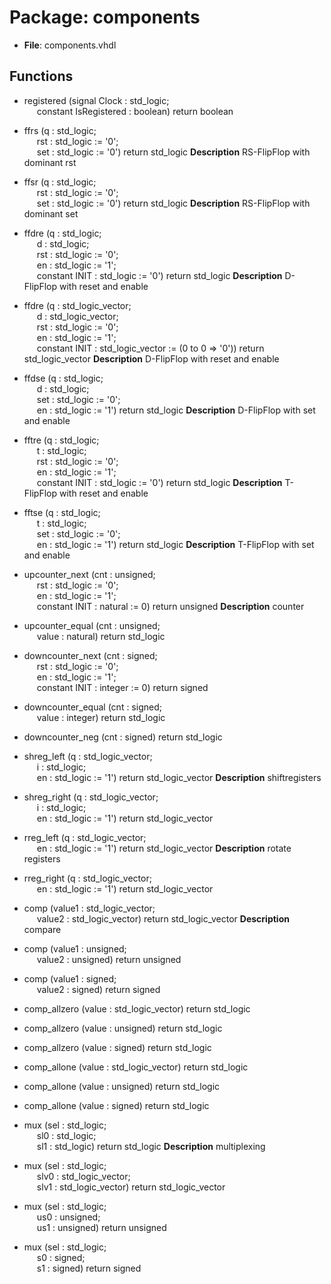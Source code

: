 # Package: components

- **File**: components.vhdl
## Functions
- registered <font id="function_arguments">(signal Clock : std_logic;<br><span style="padding-left:20px"> constant IsRegistered : boolean) </font> <font id="function_return">return boolean </font>
- ffrs <font id="function_arguments">(q : std_logic;<br><span style="padding-left:20px">	rst : std_logic := '0';<br><span style="padding-left:20px"> set : std_logic := '0') </font> <font id="function_return">return std_logic </font>
**Description**
 RS-FlipFlop with dominant rst
- ffsr <font id="function_arguments">(q : std_logic;<br><span style="padding-left:20px">	rst : std_logic := '0';<br><span style="padding-left:20px"> set : std_logic := '0') </font> <font id="function_return">return std_logic </font>
**Description**
 RS-FlipFlop with dominant set
- ffdre <font id="function_arguments">(q : std_logic;<br><span style="padding-left:20px">					d : std_logic;<br><span style="padding-left:20px">				rst : std_logic := '0';<br><span style="padding-left:20px"> en : std_logic := '1';<br><span style="padding-left:20px"> constant INIT : std_logic := '0') </font> <font id="function_return">return std_logic </font>
**Description**
 D-FlipFlop with reset and enable
- ffdre <font id="function_arguments">(q : std_logic_vector;<br><span style="padding-left:20px">	d : std_logic_vector;<br><span style="padding-left:20px">	rst : std_logic := '0';<br><span style="padding-left:20px"> en : std_logic := '1';<br><span style="padding-left:20px"> constant INIT : std_logic_vector := (0 to 0 => '0')) </font> <font id="function_return">return std_logic_vector </font>
**Description**
 D-FlipFlop with reset and enable
- ffdse <font id="function_arguments">(q : std_logic;<br><span style="padding-left:20px">					d : std_logic;<br><span style="padding-left:20px">				set : std_logic := '0';<br><span style="padding-left:20px"> en : std_logic := '1') </font> <font id="function_return">return std_logic </font>
**Description**
 D-FlipFlop with set and enable
- fftre <font id="function_arguments">(q : std_logic;<br><span style="padding-left:20px">					t : std_logic;<br><span style="padding-left:20px">				rst : std_logic := '0';<br><span style="padding-left:20px"> en : std_logic := '1';<br><span style="padding-left:20px"> constant INIT : std_logic := '0') </font> <font id="function_return">return std_logic </font>
**Description**
 T-FlipFlop with reset and enable
- fftse <font id="function_arguments">(q : std_logic;<br><span style="padding-left:20px">					t : std_logic;<br><span style="padding-left:20px">				set : std_logic := '0';<br><span style="padding-left:20px"> en : std_logic := '1') </font> <font id="function_return">return std_logic </font>
**Description**
 T-FlipFlop with set and enable
- upcounter_next <font id="function_arguments">(cnt : unsigned;<br><span style="padding-left:20px"> rst : std_logic := '0';<br><span style="padding-left:20px"> en : std_logic := '1';<br><span style="padding-left:20px"> constant INIT : natural := 0) </font> <font id="function_return">return unsigned </font>
**Description**
 counter

- upcounter_equal <font id="function_arguments">(cnt : unsigned;<br><span style="padding-left:20px"> value : natural) </font> <font id="function_return">return std_logic </font>
- downcounter_next <font id="function_arguments">(cnt : signed;<br><span style="padding-left:20px"> rst : std_logic := '0';<br><span style="padding-left:20px"> en : std_logic := '1';<br><span style="padding-left:20px"> constant INIT : integer := 0) </font> <font id="function_return">return signed </font>
- downcounter_equal <font id="function_arguments">(cnt : signed;<br><span style="padding-left:20px"> value : integer) </font> <font id="function_return">return std_logic </font>
- downcounter_neg <font id="function_arguments">(cnt : signed) </font> <font id="function_return">return std_logic </font>
- shreg_left <font id="function_arguments">(q : std_logic_vector;<br><span style="padding-left:20px"> i : std_logic;<br><span style="padding-left:20px"> en : std_logic := '1') </font> <font id="function_return">return std_logic_vector </font>
**Description**
 shiftregisters

- shreg_right <font id="function_arguments">(q : std_logic_vector;<br><span style="padding-left:20px"> i : std_logic;<br><span style="padding-left:20px"> en : std_logic := '1') </font> <font id="function_return">return std_logic_vector </font>
- rreg_left <font id="function_arguments">(q : std_logic_vector;<br><span style="padding-left:20px"> en : std_logic := '1') </font> <font id="function_return">return std_logic_vector </font>
**Description**
 rotate registers

- rreg_right <font id="function_arguments">(q : std_logic_vector;<br><span style="padding-left:20px"> en : std_logic := '1') </font> <font id="function_return">return std_logic_vector </font>
- comp <font id="function_arguments">(value1 : std_logic_vector;<br><span style="padding-left:20px"> value2 : std_logic_vector) </font> <font id="function_return">return std_logic_vector </font>
**Description**
 compare

- comp <font id="function_arguments">(value1 : unsigned;<br><span style="padding-left:20px"> value2 : unsigned) </font> <font id="function_return">return unsigned </font>
- comp <font id="function_arguments">(value1 : signed;<br><span style="padding-left:20px"> value2 : signed) </font> <font id="function_return">return signed </font>
- comp_allzero <font id="function_arguments">(value	: std_logic_vector) </font> <font id="function_return">return std_logic </font>
- comp_allzero <font id="function_arguments">(value	: unsigned) </font> <font id="function_return">return std_logic </font>
- comp_allzero <font id="function_arguments">(value	: signed) </font> <font id="function_return">return std_logic </font>
- comp_allone <font id="function_arguments">(value	: std_logic_vector) </font> <font id="function_return">return std_logic </font>
- comp_allone <font id="function_arguments">(value	: unsigned) </font> <font id="function_return">return std_logic </font>
- comp_allone <font id="function_arguments">(value	: signed) </font> <font id="function_return">return std_logic </font>
- mux <font id="function_arguments">(sel : std_logic;<br><span style="padding-left:20px"> sl0		: std_logic;<br><span style="padding-left:20px">				sl1		: std_logic) </font> <font id="function_return">return std_logic </font>
**Description**
 multiplexing

- mux <font id="function_arguments">(sel : std_logic;<br><span style="padding-left:20px"> slv0	: std_logic_vector;<br><span style="padding-left:20px">	slv1	: std_logic_vector) </font> <font id="function_return">return std_logic_vector </font>
- mux <font id="function_arguments">(sel : std_logic;<br><span style="padding-left:20px"> us0		: unsigned;<br><span style="padding-left:20px">					us1		: unsigned) </font> <font id="function_return">return unsigned </font>
- mux <font id="function_arguments">(sel : std_logic;<br><span style="padding-left:20px"> s0		: signed;<br><span style="padding-left:20px">						s1		: signed) </font> <font id="function_return">return signed </font>
